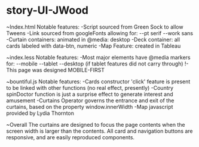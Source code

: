 # story-UI-JWood

~Index.html
    Notable features: 
        -Script sourced from Green Sock to allow Tweens
        -Link sourced from googleFonts allowing for:
                --pt serif
                --work sans
        -Curtain containers: animated in @media: desktop
        -Deck container: all cards labeled with data-btn, numeric
        -Map Feature: created in Tableau


~index.less
    Notable features:
        -Most major elements have @media markers for:
                --mobile
                --tablet
                --desktop (if tablet features did not carry through)
                !-This page was designed MOBILE-FIRST


~bountiful.js
    Notable features:
        -Cards constructor 'click' feature is present to be linked with
            other functions (no real effect, presently)
        -Country spinDoctor function is just a surprise effect to
            generate interest and amusement
        -Curtains Operator governs the entrance and exit of the curtains,
            based on the property window.innerWidth
        -Map javascript provided by Lydia Thornton


~Overall
    The curtains are designed to focus the page contents when the screen
    width is larger than the contents. All card and navigation buttons are
    responsive, and are easily reproduced components.